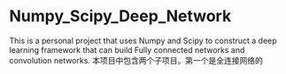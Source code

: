 # Numpy_Scipy_Deep_Network
This is a personal project that uses Numpy and Scipy to construct a deep learning framework that can build Fully connected networks and convolution networks.
本项目中包含两个子项目。第一个是全连接网络的

